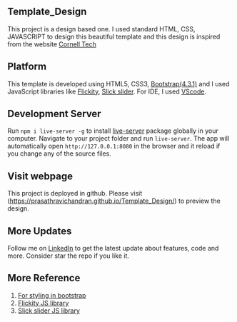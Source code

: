 ## Template_Design
This project is a design based one. I used standard HTML, CSS, JAVASCRIPT to design this beautiful template and this design is inspired from the website [Cornell Tech](https://tech.cornell.edu/)
## Platform
This template is developed using HTML5, CSS3, [Bootstrap(4.3.1)](https://getbootstrap.com/docs/4.3/getting-started/introduction/) and I used JavaScript libraries like [Flickity](https://flickity.metafizzy.co/), [Slick slider](https://kenwheeler.github.io/slick/). For IDE, I used [VScode](https://code.visualstudio.com/).
## Development Server
Run `npm i live-server -g` to install [live-server](https://www.npmjs.com/package/live-server) package globally in your computer. Navigate to your project folder and run `live-server`. The app will automatically open `http://127.0.0.1:8080` in the browser and it reload if you change any of the source files.
## Visit webpage
This project is deployed in github. Please visit (https://prasathravichandran.github.io/Template_Design/) to preview the design.
## More Updates
Follow me on [LinkedIn](https://www.linkedin.com/in/prasathravi) to get the latest update about features, code and more. Consider star the repo if you like it.
## More Reference
1) [For styling in bootstrap](https://getbootstrap.com/docs/4.3/getting-started/introduction/)
2) [Flickity JS library](https://flickity.metafizzy.co/)
3) [Slick slider JS library](https://kenwheeler.github.io/slick/)
